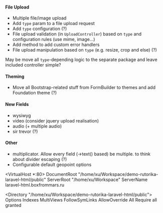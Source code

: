#### File Upload
 - Multiple file/image upload
 - Add `type` param to a file upload request
 - Add `type` configuration (?)
 - File upload validation (in `UploadController`) based on `type` and configuration rules (use mime, image...)
 - Add method to add custom error handlers
 - File upload manipulation based on `type` (e.g. resize, crop and else) (?)

May be move all `type`-depending logic to the separate package and leave included controller simple?

#### Theming
 - Move all Bootstrap-related stuff from FormBuilder to themes and add Foundation theme (?)

#### New Fields
 - wysiwyg
 - video (consider jquery upload realisation)
 - audio (+ multiple audio)
 - sir trevor (?)

#### Other
 - multiplicator. Allow every field (->text() based) be multiple. to think about divider escaping (?)
 - Configurable default geopoint options



 <VirtualHost *:80>
   DocumentRoot "/home/xu/Workspace/demo-rutorika-laravel-html/public"
   ServerRoot "/home/xu/Workspace"
   ServerName laravel-html.boxfrommars.ru

   <Directory "/home/xu/Workspace/demo-rutorika-laravel-html/public">
       Options Indexes MultiViews FollowSymLinks
       AllowOverride All
       Require all granted
   </Directory>
</VirtualHost>
